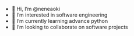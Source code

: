 - 👋 Hi, I’m @neneaoki
- 👀 I’m interested in software engineering
- 🌱 I’m currently learning advance python
- 💞️ I’m looking to collaborate on software projects


